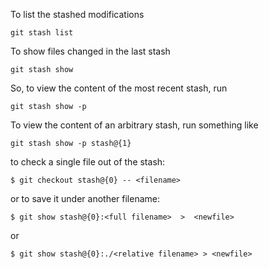 To list the stashed modifications

```
git stash list
```

To show files changed in the last stash

```
git stash show
```

So, to view the content of the most recent stash, run

```
git stash show -p
```

To view the content of an arbitrary stash, run something like

```
git stash show -p stash@{1}
```

to check a single file out of the stash:

```
$ git checkout stash@{0} -- <filename>
```

or to save it under another filename:

```
$ git show stash@{0}:<full filename>  >  <newfile>
```

or

```
$ git show stash@{0}:./<relative filename> > <newfile>
```
